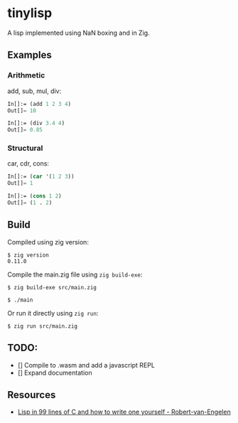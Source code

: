 # tinylisp

A lisp implemented using NaN boxing and in Zig.

## Examples

### Arithmetic

add, sub, mul, div:

```lisp
In[]:= (add 1 2 3 4)
Out[]= 10
```

```lisp
In[]:= (div 3.4 4)
Out[]= 0.85
```

### Structural

car, cdr, cons:
```lisp
In[]:= (car '(1 2 3))
Out[]= 1
```

```lisp
In[]:= (cons 1 2)
Out[]= (1 . 2)
```

## Build

Compiled using zig version:
```shell
$ zig version
0.11.0
```

Compile the main.zig file using `zig build-exe`:
```shell
$ zig build-exe src/main.zig

$ ./main
```

Or run it directly using `zig run`:
```shell
$ zig run src/main.zig
```

## TODO:

- [] Compile to .wasm and add a javascript REPL
- [] Expand documentation

## Resources
* [Lisp in 99 lines of C and how to write one yourself - Robert-van-Engelen](https://github.com/Robert-van-Engelen/tinylisp#lisp-in-99-lines-of-c-and-how-to-write-one-yourself)
